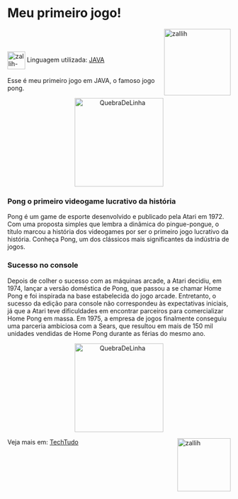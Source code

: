 # Meu primeiro jogo!


<img align="right" alt="zallih" width="150" src="https://media.discordapp.net/attachments/783761333358166056/872618413040730133/WhatsApp_Image_2021-08-04_at_19.42.37.jpeg?width=370&height=370">
  <br><br>
<div style="display: inline_block"><br>
 
  <img align="center" alt="zallih-JAVA" height="40" width="40" src="https://cdn.jsdelivr.net/gh/devicons/devicon/icons/java/java-original.svg">
  Linguagem utilizada: <a href="https://www.java.com/">JAVA</a><br><br>
  Esse é meu primeiro jogo em JAVA, o famoso jogo pong.

  <p align="middle">
  <img width="200" alt="QuebraDeLinha" src="https://media.discordapp.net/attachments/783761333358166056/875852044928425984/divider-2461548_640.png">
  </p>
  
  <h3>Pong o primeiro videogame lucrativo da história</h3>
  
  Pong é um game de esporte desenvolvido e publicado pela Atari em 1972. Com uma proposta simples que lembra a dinâmica do pingue-pongue, o título marcou a história dos videogames por ser o primeiro jogo lucrativo da história. Conheça Pong, um dos clássicos mais significantes da indústria de jogos.
  
  
  <h3>Sucesso no console</h3>
Depois de colher o sucesso com as máquinas arcade, a Atari decidiu, em 1974, lançar a versão doméstica de Pong, que passou a se chamar Home Pong e foi inspirada na base estabelecida do jogo arcade.
  Entretanto, o sucesso da edição para console não correspondeu às expectativas iniciais, já que a Atari teve dificuldades em encontrar parceiros para comercializar Home Pong em massa. Em 1975, a empresa de jogos finalmente conseguiu uma parceria ambiciosa com a Sears, que resultou em mais de 150 mil unidades vendidas de Home Pong durante as férias do mesmo ano.
  
  <p align="middle">
  <img width="200" alt="QuebraDeLinha" src="https://media.discordapp.net/attachments/783761333358166056/875852044928425984/divider-2461548_640.png">
  </p>
  
  <img align="right" alt="zallih" width="120" src="https://cdn.discordapp.com/attachments/882354770709479427/885547375156944906/my-octocat-1631200526625.png">

  Veja mais em: <a href ="https://www.techtudo.com.br/noticias/noticia/2016/03/conheca-pong-o-primeiro-videogame-lucrativo-da-historia.html">TechTudo</a>
</div>
